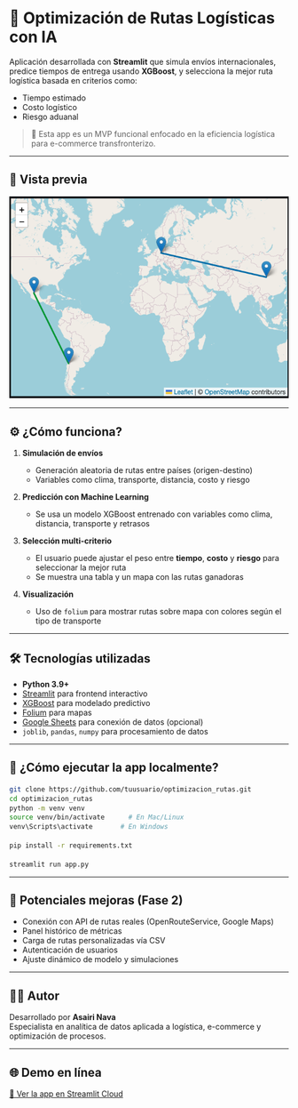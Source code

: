 # 🚚 Optimización de Rutas Logísticas con IA

Aplicación desarrollada con **Streamlit** que simula envíos internacionales, predice tiempos de entrega usando **XGBoost**, y selecciona la mejor ruta logística basada en criterios como:

- Tiempo estimado
- Costo logístico
- Riesgo aduanal

> 🎯 Esta app es un MVP funcional enfocado en la eficiencia logística para e-commerce transfronterizo.

---

## 📸 Vista previa

![Vista previa de la app](preview.png)

---

## ⚙️ ¿Cómo funciona?

1. **Simulación de envíos**
   - Generación aleatoria de rutas entre países (origen-destino)
   - Variables como clima, transporte, distancia, costo y riesgo

2. **Predicción con Machine Learning**
   - Se usa un modelo XGBoost entrenado con variables como clima, distancia, transporte y retrasos

3. **Selección multi-criterio**
   - El usuario puede ajustar el peso entre **tiempo**, **costo** y **riesgo** para seleccionar la mejor ruta
   - Se muestra una tabla y un mapa con las rutas ganadoras

4. **Visualización**
   - Uso de `folium` para mostrar rutas sobre mapa con colores según el tipo de transporte

---

## 🛠️ Tecnologías utilizadas

- **Python 3.9+**
- [Streamlit](https://streamlit.io/) para frontend interactivo
- [XGBoost](https://xgboost.readthedocs.io/en/latest/) para modelado predictivo
- [Folium](https://python-visualization.github.io/folium/) para mapas
- [Google Sheets](https://docs.google.com/spreadsheets/) para conexión de datos (opcional)
- `joblib`, `pandas`, `numpy` para procesamiento de datos

---

## 🚀 ¿Cómo ejecutar la app localmente?

```bash
git clone https://github.com/tuusuario/optimizacion_rutas.git
cd optimizacion_rutas
python -m venv venv
source venv/bin/activate      # En Mac/Linux
venv\Scripts\activate       # En Windows

pip install -r requirements.txt

streamlit run app.py
```

---

## 🧠 Potenciales mejoras (Fase 2)

- Conexión con API de rutas reales (OpenRouteService, Google Maps)
- Panel histórico de métricas
- Carga de rutas personalizadas vía CSV
- Autenticación de usuarios
- Ajuste dinámico de modelo y simulaciones

---

## 👨‍💻 Autor

Desarrollado por **Asairi Nava**  
Especialista en analítica de datos aplicada a logística, e-commerce y optimización de procesos.

---

## 🌐 Demo en línea

[🔗 Ver la app en Streamlit Cloud](https://share.streamlit.io/user/asairinava/)


